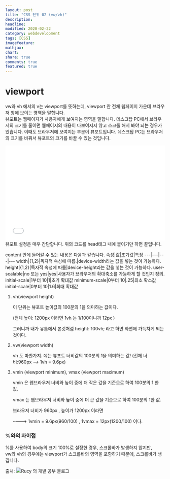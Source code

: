 ```yaml
---
layout: post
title: "CSS 단위 02 (vw/vh)"
description:
headline:
modified: 2020-02-22
category: webdevelopment
tags: [CSS]
imagefeature:
mathjax:
chart:
share: true
comments: true
featured: true
---
```


# viewport

vw와 vh 에서의 v는 viewport를 뜻하는데, <span class="orange">viewport 란 전체 웹페이지 가운데 브라우저 창에 보이는 영역을 말합니다.</span>  
뷰포트는 웹페이지가 사용자에게 보여지는 영역을 말합니다. 데스크탑 PC에서 브라우저의 크기를 줄이면 웹페이지의 내용이 다보여지지 않고 스크롤 해서 봐야 되는 경우가 있습니다. 이때도 브라우저에 보여지는 부분이 뷰포트입니다. 데스크탑 PC는 브라우저의 크기를 바꿔서 뷰포트의 크기를 바꿀 수 있는 것입니다.
<div class="code">
<iframe width="100%" height="300" src="//jsfiddle.net/lsh58/xctgzkvr/embedded/html/dark/" allowfullscreen="allowfullscreen" allowpaymentrequest frameborder="0"></iframe>
</div>
뷰포트 설정은 매우 간단합니다. 위의 코드를 head태그 내에 붙이기만 하면 끝입니다.

content 안에 들어갈 수 있는 내용은 다음과 같습니다.
속성|값|초기값|특징
---|---|---|---
width|<viewport-length>{1,2}|독자적 속성에 따름.|device-width라는 값을 넣는 것이 가능하다.
height|<viewport-length>{1,2}|독자적 속성에 따름|device-height라는 값을 넣는 것이 가능하다.
user-scalable|no 또는 yes|yes|사용자가 브라우저의 확대축소를 가능하게 할 것인지 정의.
initial-scale|1부터 10|1|초기 확대값
minimum-scale|0부터 10|.25|최소 확소값
initial-scale|0부터 10|1.6|최대 확대값

1. vh(viewport height)



    이 단위는 뷰포트 높이값의 100분의 1을 의미하는 값이다.  

    (전체 높이: 1200px 이라면 1vh 는 1/100이니까 12px )

    그러니까 내가 유튭에서 본것처럼 height: 100vh; 라고 하면 화면에 가득차게 되는것이다.

    

2. vw(viewport width)



    vh 도 마찬가지. 얘는 뷰포트 너비값의 100분의 1을 의미하는 값! 
    (전체 너비:960px --> 1vh =  9.6px)




3. vmin (viewport minimum), vmax (viewport maximum)



    vmin 은 웹브라우저 너비와 높이 중에 더 작은 값을 기준으로 하여 100분의 1 한 값.

    vmax 는 웹브라우저 너비와 높이 중에 더 큰 값을 기준으로 하여 100분의 1한 값.

     

    브라우저 너비가 960px , 높이가 1200px 이라면 

    ----> 1vmin = 9.6px(960/100) , 1vmax = 12px(1200/100) 이다.

### %와의 차이점
%를 사용하여 body의 크기 100%로 설정한 경우, 스크롤바가 발생하지 않지만,  
vw와 vh의 경우에는 viewport가 스크롤바의 영역을 포함하기 때문에, 스크롤바가 생깁니다.


출처: ![Rucy 의 개발 공부 블로그](https://beyou0123.tistory.com/20) 
